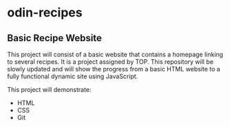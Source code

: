 # odin-recipes

## Basic Recipe Website
This project will consist of a basic website that contains a homepage linking to several recipes. It is a project assigned by TOP.
This repository will be slowly updated and will show the progress from a basic HTML website to a fully functional dynamic site using JavaScript.

This project will demonstrate:
- HTML
- CSS
- Git
